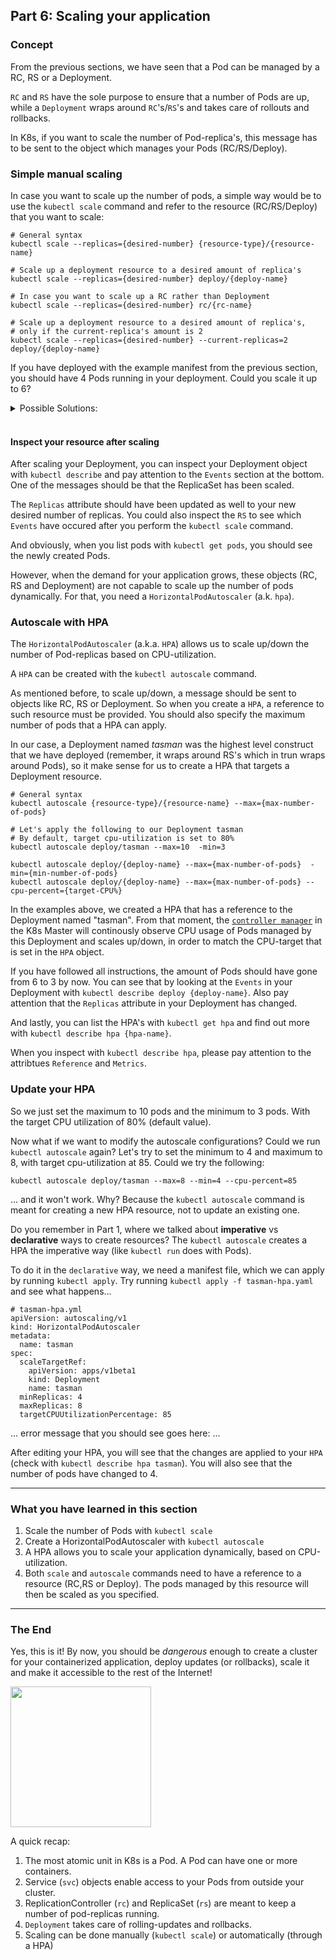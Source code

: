 ## Part 6: Scaling your application

### Concept

From the previous sections, we have seen that a Pod can be managed by a RC, RS or a Deployment.

`RC` and `RS` have the sole purpose to ensure that a number of Pods are up, while a `Deployment` wraps around `RC`'s/`RS`'s and takes care of rollouts and rollbacks.

In K8s, if you want to scale the number of Pod-replica's, this message has to be sent to the object which manages your Pods (RC/RS/Deploy).

### Simple manual scaling

In case you want to scale up the number of pods, a simple way would be to use the `kubectl scale` command and refer to the resource (RC/RS/Deploy) that you want to scale:

```
# General syntax
kubectl scale --replicas={desired-number} {resource-type}/{resource-name}

# Scale up a deployment resource to a desired amount of replica's
kubectl scale --replicas={desired-number} deploy/{deploy-name}

# In case you want to scale up a RC rather than Deployment
kubectl scale --replicas={desired-number} rc/{rc-name}

# Scale up a deployment resource to a desired amount of replica's, 
# only if the current-replica's amount is 2
kubectl scale --replicas={desired-number} --current-replicas=2 deploy/{deploy-name}
```

If you have deployed with the example manifest from the previous section, you should have 4 Pods running in your deployment. Could you scale it up to 6?

<details>
<summary>Possible Solutions:</summary>
<pre>
kubectl scale --replicas=6 deploy/tasman
# or
kubectl scale --replicas=6 --current-replicas=4 deploy/tasman
</pre>
</details>
<br/>

#### Inspect your resource after scaling
After scaling your Deployment, you can inspect your Deployment object with `kubectl describe` and pay attention to the `Events` section at the bottom. One of the messages should be that the ReplicaSet has been scaled. 

The `Replicas` attribute should have been updated as well to your new desired number of replicas. You could also inspect the `RS` to see which `Events` have occured after you perform the `kubectl scale` command.

And obviously, when you list pods with `kubectl get pods`, you should see the newly created Pods.

However, when the demand for your application grows, these objects (RC, RS and Deployment) are not capable to scale up the number of pods dynamically. For that, you need a `HorizontalPodAutoscaler` (a.k. `hpa`).

### Autoscale with HPA

The `HorizontalPodAutoscaler` (a.k.a. `HPA`) allows us to scale up/down the number of Pod-replicas based on CPU-utilization. 

A `HPA` can be created with the `kubectl autoscale` command. 

As mentioned before, to scale up/down, a message should be sent to objects like RC, RS or Deployment. So when you create a `HPA`, a reference to such resource must be provided. You should also specify the maximum number of pods that a HPA can apply.

In our case, a Deployment named *tasman* was the highest level construct that we have deployed (remember, it wraps around RS's which in trun wraps around Pods), so it make sense for us to create a HPA that targets a Deployment resource.

```
# General syntax
kubectl autoscale {resource-type}/{resource-name} --max={max-number-of-pods}

# Let's apply the following to our Deployment tasman
# By default, target cpu-utilization is set to 80%
kubectl autoscale deploy/tasman --max=10  -min=3

kubectl autoscale deploy/{deploy-name} --max={max-number-of-pods}  -min={min-number-of-pods}
kubectl autoscale deploy/{deploy-name} --max={max-number-of-pods} --cpu-percent={target-CPU%}
```

In the examples above, we created a HPA that has a reference to the Deployment named "tasman". 
From that moment, the [`controller manager`](https://kubernetes.io/docs/admin/kube-controller-manager/) in the K8s Master will continously observe CPU usage of Pods managed by this Deployment and scales up/down, in order to match the CPU-target that is set in the `HPA` object.

If you have followed all instructions, the amount of Pods should have gone from 6 to 3 by now. You can see that by looking at the `Events` in your Deployment with `kubectl describe deploy {deploy-name}`. Also pay attention that the `Replicas` attribute in your Deployment has changed.

And lastly, you can list the HPA's with `kubectl get hpa` and find out more with `kubectl describe hpa {hpa-name}`.

When you inspect with `kubectl describe hpa`, please pay attention to the attribtues `Reference` and `Metrics`. 

### Update your HPA

So we just set the maximum to 10 pods and the minimum to 3 pods. With the target CPU utilization of 80% (default value).

Now what if we want to modify the autoscale configurations? Could we run `kubectl autoscale` again? Let's try to set the minimum to 4 and maximum to 8, with target cpu-utilization at 85. Could we try the following:

```
kubectl autoscale deploy/tasman --max=8 --min=4 --cpu-percent=85
```

... and it won't work. Why? Because the `kubectl autoscale` command is meant for creating a new HPA resource, not to update an existing one.

Do you remember in Part 1, where we talked about **imperative** vs **declarative** ways to create resources? The `kubectl autoscale` creates a HPA the imperative way (like `kubectl run` does with Pods). 

To do it in the `declarative` way, we need a manifest file, which we can apply by running `kubectl apply`.
Try running `kubectl apply -f tasman-hpa.yaml` and see what happens...

```
# tasman-hpa.yml
apiVersion: autoscaling/v1
kind: HorizontalPodAutoscaler
metadata:
  name: tasman
spec:
  scaleTargetRef:
    apiVersion: apps/v1beta1
    kind: Deployment
    name: tasman
  minReplicas: 4
  maxReplicas: 8
  targetCPUUtilizationPercentage: 85
```

...
error message that you should see goes here:
...

After editing your HPA, you will see that the changes are applied to your `HPA` (check with `kubectl describe hpa tasman`). You will also see that the number of pods have changed to 4.

---

### What you have learned in this section
1. Scale the number of Pods with `kubectl scale`
2. Create a HorizontalPodAutoscaler with `kubectl autoscale`
3. A HPA allows you to scale your application dynamically, based on CPU-utilization.
4. Both `scale` and `autoscale` commands need to have a reference to a resource (RC,RS or Deploy). The pods managed by this resource will then be scaled as you specified.

---

### The End

Yes, this is it! By now, you should be *dangerous* enough to create a cluster for your containerized application, deploy updates (or rollbacks), scale it and make it accessible to the rest of the Internet!

<img src="https://github.com/actfong/k8s-workshop/blob/master/dangerous.jpeg?raw=true" width="225" height="225"/>


A quick recap:

1. The most atomic unit in K8s is a Pod. A Pod can have one or more containers.
2. Service (`svc`) objects enable access to your Pods from outside your cluster.
3. ReplicationController (`rc`) and ReplicaSet (`rs`) are meant to keep a number of pod-replicas running. 
4. `Deployment` takes care of rolling-updates and rollbacks.
5. Scaling can be done manually (`kubectl scale`) or automatically (through a HPA)
